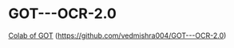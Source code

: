 # GOT---OCR-2.0
[Colab of GOT](https://colab.research.google.com/drive/1xP0M87L2ieeVBZnCEh0v33hyEQmZ5oAS#scrollTo=NYZhnLu6gZul)
(https://github.com/vedmishra004/GOT---OCR-2.0)

